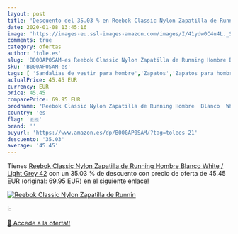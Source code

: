 ```yaml
---
layout: post
title: 'Descuento del 35.03 % en Reebok Classic Nylon Zapatilla de Runnin'
date: 2020-01-08 13:45:16
image: 'https://images-eu.ssl-images-amazon.com/images/I/41ydw0C4u4L._SL400_.jpg'
comments: true
category: ofertas
author: 'tole.es'
slug: 'B000AP0SAM-es Reebok Classic Nylon Zapatilla de Running Hombre Blanco...'
sku: 'B000AP0SAM-es'
tags: [ 'Sandalias de vestir para hombre','Zapatos','Zapatos para hombre','Zapatos y complementos','zapatilla', ]
actualPrice: 45.45 EUR
currency: EUR
price: 45.45
comparePrice: 69.95 EUR
prodname: 'Reebok Classic Nylon Zapatilla de Running Hombre  Blanco  White / Light Grey   42'
country: 'es'
flag: '🇪🇸'
brand: ''
buyurl: 'https://www.amazon.es/dp/B000AP0SAM/?tag=tolees-21'
descuento: '35.03'
average: '45.45'
---
```


Tienes [Reebok Classic Nylon Zapatilla de Running Hombre  Blanco  White / Light Grey   42](https://www.amazon.es/dp/B000AP0SAM/?tag=tolees-21) con un 35.03 % de descuento con precio de oferta de 45.45 EUR (original: 69.95 EUR) en el siguiente enlace!

[![Reebok Classic Nylon Zapatilla de Runnin](https://images-eu.ssl-images-amazon.com/images/I/41ydw0C4u4L._SL400_.jpg)](https://www.amazon.es/dp/B000AP0SAM/?tag=tolees-21)

ℹ️:


[🛒 Accede a la oferta!!](https://www.amazon.es/dp/B000AP0SAM/?tag=tolees-21)
